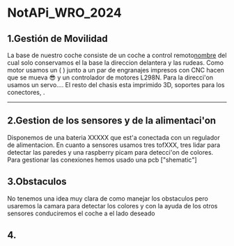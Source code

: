 # NotAPi_WRO_2024

## 1.Gestión de Movilidad
La base de nuestro coche consiste de un coche a control remoto[nombre](link) del cual solo conservamos el la base la direccion delantera y las rudeas. Como motor usamos un ( ) junto a un par de engranajes impresos con CNC hacen que se mueva 😎 y un controlador de motores L298N. Para la direcci'on usamos un servo.... El resto del chasis esta imprimido 3D, soportes para los conectores, .

------------------------------------------
## 2.Gestion de los sensores y de la alimentaci'on
Disponemos de una bateria XXXXX que est'a conectada con un regulador de alimentacion. En cuanto a sensores usamos tres tofXXX, tres lidar para detectar las paredes y una raspberry picam para detecci'on de colores. Para gestionar las conexiones hemos usado una pcb ["shematic"] 

## 3.Obstaculos
No tenemos una idea muy clara de como manejar los obstaculos pero usaremos la camara para detectar los colores y con la ayuda de los otros sensores conduciremos el coche a el lado deseado

## 4.
